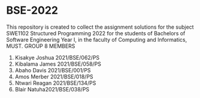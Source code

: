 # BSE-2022
This repository is created to collect the assignment solutions for the subject SWE1102 Structured Programming 2022
 for the students of Bachelors of Software Engineering  Year I, in the faculty of Computing and Informatics, MUST.
GROUP 8 MEMBERS
1. Kisakye Joshua 2021/BSE/062/PS
2. Kibalama James 2021/BSE/058/PS
3. Abaho Davis 2021/BSE/001/PS
4. Amos Merber 2021/BSE/018/PS
5. Ntwari Reagan 2021/BSE/134/PS
6. Blair Natuha2021/BSE/038/PS